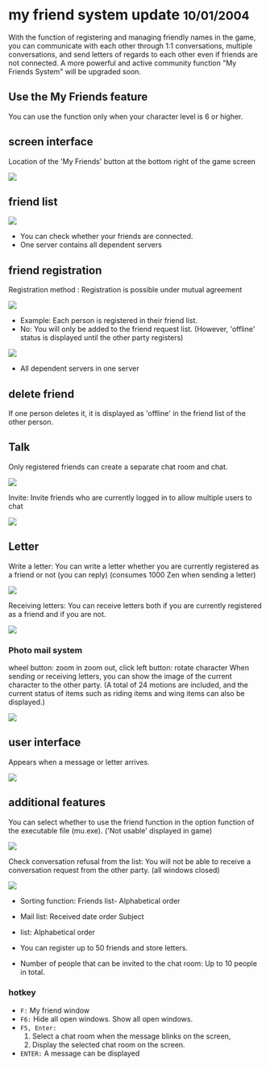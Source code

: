 # my friend system update <small>10/01/2004</small>

With the function of registering and managing friendly names in the game, you can communicate with each other through 1:1 conversations, multiple conversations, and send letters of regards to each other even if friends are not connected. A more powerful and active community function "My Friends System" will be upgraded soon.

## Use the My Friends feature

You can use the function only when your character level is 6 or higher.

## screen interface

Location of the 'My Friends' button at the bottom right of the game screen

![](./img/shot17_1.jpg)

## friend list

![](./img/shot17_2.jpg?mdFloat=left)

- You can check whether your friends are connected.
- One server contains all dependent servers

<md-clearfix></md-clearfix>

## friend registration

Registration method : Registration is possible under mutual agreement

![](./img/shot17_3.jpg?mdFloat=left)

- Example: Each person is registered in their friend list.
- No: You will only be added to the friend request list. (However, 'offline' status is displayed until the other party registers)

<md-clearfix></md-clearfix>

![](./img/shot17_4.jpg?mdFloat=left)

- All dependent servers in one server

## delete friend

If one person deletes it, it is displayed as 'offline' in the friend list of the other person.

## Talk

Only registered friends can create a separate chat room and chat.

![](./img/shot17_4_2.jpg)

Invite: Invite friends who are currently logged in to allow multiple users to chat

![](./img/shot17_5.jpg)

## Letter

Write a letter: You can write a letter whether you are currently registered as a friend or not (you can reply) (consumes 1000 Zen when sending a letter)

![](./img/shot17_6.jpg)

Receiving letters: You can receive letters both if you are currently registered as a friend and if you are not.

![](./img/shot17_7.jpg)

### Photo mail system

wheel button: zoom in zoom out, click left button: rotate character When sending or receiving letters, you can show the image of the current character to the other party. (A total of 24 motions are included, and the current status of items such as riding items and wing items can also be displayed.)

![](./img/shot17_8.jpg)

## user interface

Appears when a message or letter arrives.

![](./img/shot17_11.gif)

## additional features

You can select whether to use the friend function in the option function of the executable file (mu.exe). ('Not usable' displayed in game)

![](./img/shot17_9.jpg)

Check conversation refusal from the list: You will not be able to receive a conversation request from the other party. (all windows closed)

![](./img/shot17_10.jpg)

- Sorting function: Friends list- Alphabetical order
- Mail list: Received date order Subject
- list: Alphabetical order

- You can register up to 50 friends and store letters.
- Number of people that can be invited to the chat room: Up to 10 people in total.

### hotkey

- `F:` My friend window
- `F6:` Hide all open windows. Show all open windows.
- `F5, Enter:`
  1. Select a chat room when the message blinks on the screen,
  2. Display the selected chat room on the screen.
- `ENTER:` A message can be displayed
